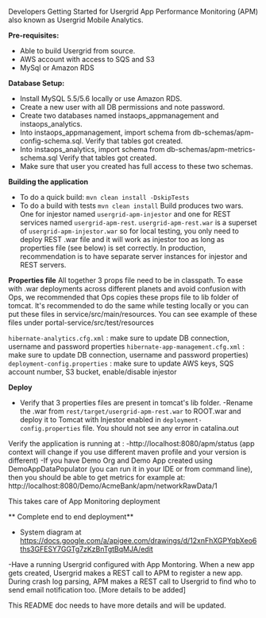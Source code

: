 Developers Getting Started for Usergrid App Performance Monitoring (APM) also known as Usergrid Mobile Analytics.

**Pre-requisites:**
- Able to build Usergrid from source.
- AWS account with access to SQS and S3
- MySql or Amazon RDS

**Database Setup:**
- Install MySQL 5.5/5.6 locally or use Amazon RDS.
- Create a new user with all DB permissions and note password. 
- Create two databases named instaops_appmanagement and instaops_analytics.
- Into instaops_appmanagement, import schema from db-schemas/apm-config-schema.sql. Verify that tables got created.
- Into instaops_analytics, import schema from db-schemas/apm-metrics-schema.sql Verify that tables got created.
- Make sure that user you created has full access to these two schemas.

**Building the application**
- To do a quick build:
   `mvn clean install -DskipTests`
- To do a build with tests
	`mvn clean install`	
Build produces two wars. One for injestor named `usergrid-apm-injestor`   and one for REST services named `usergrid-apm-rest`.
`usergrid-apm-rest.war` is a superset of `usergrid-apm-injestor.war` so for local testing, you only need to deploy REST .war file and it will
work as injestor too as long as properties file (see below) is set correctly. In production, recommendation is to have separate server instances
for injestor and REST servers.
	
**Properties file**
All together 3 props file need to be in classpath. To ease with .war deployments across different planets and avoid confusion with Ops, 
we recommended that Ops copies these props file to lib folder of tomcat. It's recommended to do the same while testing locally or you can
put these files in service/src/main/resources. You can see example of these files under portal-service/src/test/resources

`hibernate-analytics.cfg.xml` : make sure to update DB connection, username and password properties
`hibernate-app-management.cfg.xml` : make sure to update DB connection, username and password properties)
`deployment-config.properties` :  make sure to update AWS keys, SQS account number, S3 bucket, enable/disable injestor	

**Deploy**	
- Verify that 3 properties files are present in tomcat's lib folder.
-Rename the .war from `rest/target/usergrid-apm-rest.war` to ROOT.war and deploy it to Tomcat with Injestor enabled in
`deployment-config.properties` file. You should not see any error in catalina.out 

Verify the application is running at :
-http://localhost:8080/apm/status (app context will change if you use different maven profile and your version is different)
-If you have Demo Org and Demo App created using DemoAppDataPopulator (you can run it in your IDE or from command line),
 then you should be able to get metrics for example at: http://localhost:8080/Demo/AcmeBank/apm/networkRawData/1
 
 This takes care of App Monitoring deployment
 
 ** Complete end to end deployment**
 - System diagram at https://docs.google.com/a/apigee.com/drawings/d/12xnFhXGPYqbXeo6ths3GFESY7GGTg7zKzBnTgtBqMJA/edit
 
 -Have a running Usergrid configured with App Montoring. When a new app gets created, Usergrid makes a REST call to APM
 to register a new app. During crash log parsing, APM makes a REST call to Usergrid to find who to send email notification too. [More details to be added]
 
 
 This README doc needs to have more details and will be updated. 
 
 
 






